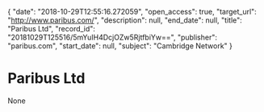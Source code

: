 {
  "date": "2018-10-29T12:55:16.272059", 
  "open_access": true, 
  "target_url": "http://www.paribus.com/", 
  "description": null, 
  "end_date": null, 
  "title": "Paribus Ltd", 
  "record_id": "20181029T125516/5mYuIH4DcjOZw5RjtfbiYw==", 
  "publisher": "paribus.com", 
  "start_date": null, 
  "subject": "Cambridge Network"
}

# Paribus Ltd

None